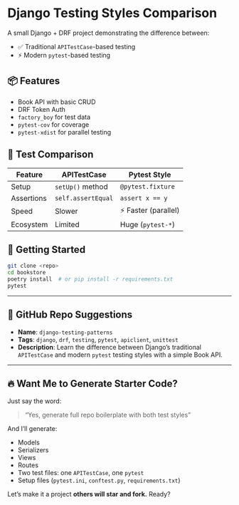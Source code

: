 # Django Testing Styles Comparison

A small Django + DRF project demonstrating the difference between:

- ✅ Traditional `APITestCase`-based testing
- ⚡️ Modern `pytest`-based testing

## 📦 Features
- Book API with basic CRUD
- DRF Token Auth
- `factory_boy` for test data
- `pytest-cov` for coverage
- `pytest-xdist` for parallel testing

## 🧪 Test Comparison

| Feature        | APITestCase         | Pytest Style         |
|----------------|---------------------|-----------------------|
| Setup          | `setUp()` method    | `@pytest.fixture`     |
| Assertions     | `self.assertEqual`  | `assert x == y`       |
| Speed          | Slower              | ⚡️ Faster (parallel)   |
| Ecosystem      | Limited             | Huge (`pytest-*`)     |

## 🚀 Getting Started

```bash
git clone <repo>
cd bookstore
poetry install  # or pip install -r requirements.txt
pytest
```

---

## 📂 GitHub Repo Suggestions

- **Name**: `django-testing-patterns`
- **Tags**: `django`, `drf`, `testing`, `pytest`, `apiclient`, `unittest`
- **Description**: Learn the difference between Django’s traditional `APITestCase` and modern `pytest` testing styles with a simple Book API.

---

## 🔥 Want Me to Generate Starter Code?

Just say the word:
> “Yes, generate full repo boilerplate with both test styles”

And I’ll generate:
- Models
- Serializers
- Views
- Routes
- Two test files: one `APITestCase`, one `pytest`
- Setup files (`pytest.ini`, `conftest.py`, `requirements.txt`)

Let’s make it a project **others will star and fork.** Ready?


